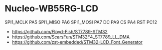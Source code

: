 # Nucleo-WB55RG-LCD

SPI1_MCLK PA5
SPI1_MISO PA6
SPI1_MOSI PA7
DC PA9
CS PA4
RST PC12

- https://github.com/Floyd-Fish/ST7789-STM32
- https://github.com/ScarsFun/STM32F4_ST7789_LL_DMA
- https://github.com/zst-embedded/STM32-LCD_Font_Generator